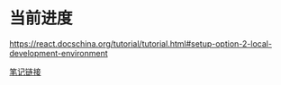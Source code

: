 # 当前进度
https://react.docschina.org/tutorial/tutorial.html#setup-option-2-local-development-environment


[笔记链接](evernote:///view/25701388/s27/abd81e08-140b-4042-894b-647dc2f54e2b/abd81e08-140b-4042-894b-647dc2f54e2b/)
